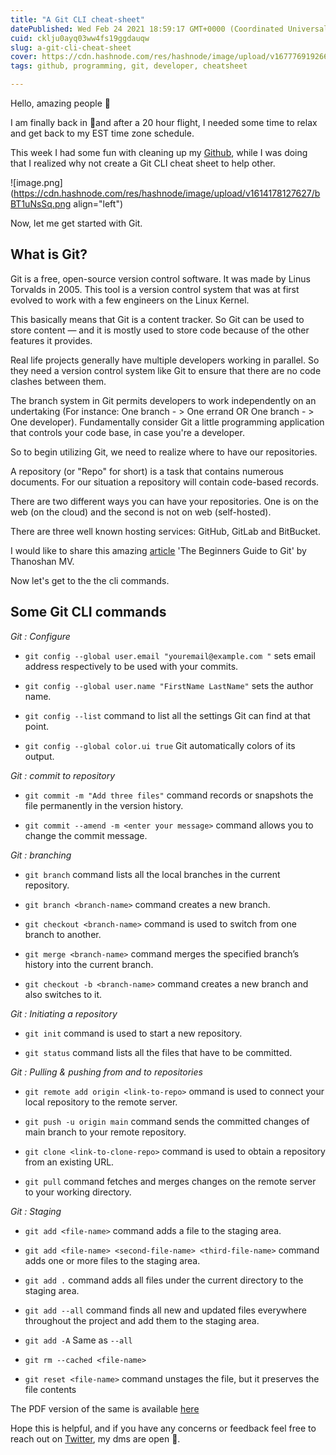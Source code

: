 ```yaml
---
title: "A Git CLI cheat-sheet"
datePublished: Wed Feb 24 2021 18:59:17 GMT+0000 (Coordinated Universal Time)
cuid: cklju0ayq03ww4fs19ggdauqw
slug: a-git-cli-cheat-sheet
cover: https://cdn.hashnode.com/res/hashnode/image/upload/v1677769192662/72f64242-e657-4420-950d-a88c82615986.png
tags: github, programming, git, developer, cheatsheet

---
```


Hello, amazing people 👋

I am finally back in 🍁and after a 20 hour flight, I needed some time to relax and get back to my EST time zone schedule.

This week I had some fun with cleaning up my [Github](https://github.com/rishabkumar7), while I was doing that I realized why not create a Git CLI cheat sheet to help other.

![image.png](https://cdn.hashnode.com/res/hashnode/image/upload/v1614178127627/bBT1uNsSq.png align="left")

Now, let me get started with Git.

## What is Git?

Git is a free, open-source version control software. It was made by Linus Torvalds in 2005. This tool is a version control system that was at first evolved to work with a few engineers on the Linux Kernel.

This basically means that Git is a content tracker. So Git can be used to store content — and it is mostly used to store code because of the other features it provides.

Real life projects generally have multiple developers working in parallel. So they need a version control system like Git to ensure that there are no code clashes between them.

The branch system in Git permits developers to work independently on an undertaking (For instance: One branch - &gt; One errand OR One branch - &gt; One developer). Fundamentally consider Git a little programming application that controls your code base, in case you're a developer.

So to begin utilizing Git, we need to realize where to have our repositories.

A repository (or "Repo" for short) is a task that contains numerous documents. For our situation a repository will contain code-based records.

There are two different ways you can have your repositories. One is on the web (on the cloud) and the second is not on web (self-hosted).

There are three well known hosting services: GitHub, GitLab and BitBucket.

I would like to share this amazing [article](https://www.freecodecamp.org/news/the-beginners-guide-to-git-github/) 'The Beginners Guide to Git' by Thanoshan MV.

Now let's get to the the cli commands.

## Some Git CLI commands

*Git : Configure*

* `git config --global user.email "youremail@example.com "` sets email address respectively to be used with your commits.
    
* `git config --global user.name "FirstName LastName"` sets the author name.
    
* `git config --list` command to list all the settings Git can find at that point.
    
* `git config --global color.ui true` Git automatically colors of its output.
    

*Git : commit to repository*

* `git commit -m "Add three files"` command records or snapshots the file permanently in the version history.
    
* `git commit --amend -m <enter your message>` command allows you to change the commit message.
    

*Git : branching*

* `git branch` command lists all the local branches in the current repository.
    
* `git branch <branch-name>` command creates a new branch.
    
* `git checkout <branch-name>` command is used to switch from one branch to another.
    
* `git merge <branch-name>` command merges the specified branch’s history into the current branch.
    
* `git checkout -b <branch-name>` command creates a new branch and also switches to it.
    

*Git : Initiating a repository*

* `git init` command is used to start a new repository.
    
* `git status` command lists all the files that have to be committed.
    

*Git : Pulling & pushing from and to repositories*

* `git remote add origin <link-to-repo>` ommand is used to connect your local repository to the remote server.
    
* `git push -u origin main` command sends the committed changes of main branch to your remote repository.
    
* `git clone <link-to-clone-repo>` command is used to obtain a repository from an existing URL.
    
* `git pull` command fetches and merges changes on the remote server to your working directory.
    

*Git : Staging*

* `git add <file-name>` command adds a file to the staging area.
    
* `git add <file-name> <second-file-name> <third-file-name>` command adds one or more files to the staging area.
    
* `git add .` command adds all files under the current directory to the staging area.
    
* `git add --all` command finds all new and updated files everywhere throughout the project and add them to the staging area.
    
* `git add -A` Same as `--all`
    
* `git rm --cached <file-name>`
    
* `git reset <file-name>` command unstages the file, but it preserves the file contents
    

The PDF version of the same is available [here](https://cheatography.com/rishabkumar7/cheat-sheets/git-cli/pdf/)

Hope this is helpful, and if you have any concerns or feedback feel free to reach out on [Twitter](https://twitter.com/rishabk7), my dms are open 🙂.